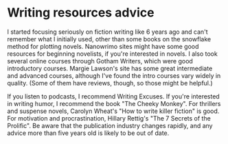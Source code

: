 # Writing resources advice



I started focusing seriously on fiction writing like 6 years ago and can't remember what I initially used, other than some books on the snowflake method for plotting novels. Nanowrimo sites might have some good resources for beginning novelists, if you're interested in novels. I also took several online courses through Gotham Writers, which were good introductory courses. Margie Lawson's site has some great intermediate and advanced courses, although I've found the intro courses vary widely in quality. (Some of them have reviews, though, so those might be helpful.) 

If you listen to podcasts, I recommend Writing Excuses. If you're interested in writing humor, I recommend the book "The Cheeky Monkey". For thrillers and suspense novels, Carolyn Wheat's "How to write killer fiction" is good. For motivation and procrastination, Hillary Rettig's "The 7 Secrets of the Prolific". Be aware that the publication industry changes rapidly, and any advice more than five years old is likely to be out of date. 